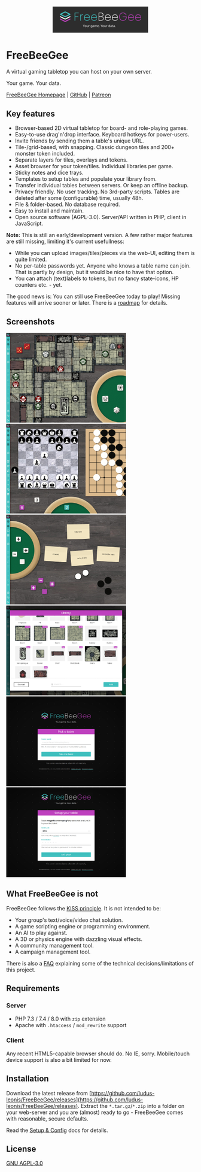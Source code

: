 <p align="center">
  <img width="256" src="docs/FreeBeeGee-logo.svg">
</p>

# FreeBeeGee

A virtual gaming tabletop you can host on your own server.

Your game. Your data.

[FreeBeeGee Homepage](https://freebeegee.org/) | [GitHub](https://github.com/ludus-leonis/FreeBeeGee) | [Patreon](https://www.patreon.com/LudusLeonis)

## Key features

* Browser-based 2D virtual tabletop for board- and role-playing games.
* Easy-to-use drag'n'drop interface. Keyboard hotkeys for power-users.
* Invite friends by sending them a table's unique URL.
* Tile-/grid-based, with snapping. Classic dungeon tiles and 200+ monster token included.
* Separate layers for tiles, overlays and tokens.
* Asset browser for your token/tiles. Individual libraries per game.
* Sticky notes and dice trays.
* Templates to setup tables and populate your library from.
* Transfer individual tables between servers. Or keep an offline backup.
* Privacy friendly. No user tracking. No 3rd-party scripts. Tables are deleted after some (configurable) time, usually 48h.
* File & folder-based. No database required.
* Easy to install and maintain.
* Open source software (AGPL-3.0). Server/API written in PHP, client in JavaScript.

**Note:** This is still an early/development version. A few rather major features are still missing, limiting it's current usefullness:

* While you can upload images/tiles/pieces via the web-UI, editing them is quite limited.
* No per-table passwords yet. Anyone who knows a table name can join. That is partly by design, but it would be nice to have that option.
* You can attach (text)labels to tokens, but no fancy state-icons, HP counters etc. - yet.

The good news is: You can still use FreeBeeGee today to play! Missing features will arrive sooner or later. There is a [roadmap](docs/roadmap.md) for details.

## Screenshots

<img src="docs/FreeBeeGee-screenshot-3.jpg" width="320px">
<img src="docs/FreeBeeGee-screenshot-6.jpg" width="320px">
<img src="docs/FreeBeeGee-screenshot-4.jpg" width="320px">
<img src="docs/FreeBeeGee-screenshot-5.jpg" width="320px">
<img src="docs/FreeBeeGee-screenshot-1.jpg" width="320px">
<img src="docs/FreeBeeGee-screenshot-2.jpg" width="320px">

## What FreeBeeGee is not

FreeBeeGee follows the [KISS principle](https://en.wikipedia.org/wiki/KISS_principle). It is not intended to be:

* Your group's text/voice/video chat solution.
* A game scripting engine or programming environment.
* An AI to play against.
* A 3D or physics engine with dazzling visual effects.
* A community management tool.
* A campaign management tool.

There is also a [FAQ](docs/FAQ.md) explaining some of the technical decisions/limitations of this project.

## Requirements

### Server

* PHP 7.3 / 7.4 / 8.0 with `zip` extension
* Apache with `.htaccess` / `mod_rewrite` support

### Client

Any recent HTML5-capable browser should do. No IE, sorry. Mobile/touch device support is also a bit limited for now.

## Installation

Download the latest release from [https://github.com/ludus-leonis/FreeBeeGee/releases](https://github.com/ludus-leonis/FreeBeeGee/releases). Extract the `*.tar.gz`/`*.zip` into a folder on your web-server and you are (almost) ready to go - FreeBeeGee comes with reasonable, secure defaults.

Read the [Setup & Config](docs/INSTALL.md) docs for details.

## License

[GNU AGPL-3.0](LICENSE.md)
